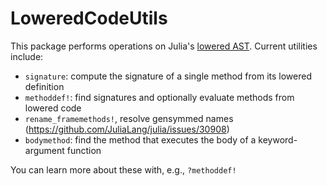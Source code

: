 # LoweredCodeUtils

This package performs operations on Julia's [lowered AST](https://docs.julialang.org/en/latest/devdocs/ast/).
Current utilities include:
- `signature`: compute the signature of a single method from its lowered definition
- `methoddef!`: find signatures and optionally evaluate methods from lowered code
- `rename_framemethods!`, resolve gensymmed names (https://github.com/JuliaLang/julia/issues/30908)
- `bodymethod`: find the method that executes the body of a keyword-argument function

You can learn more about these with, e.g., `?methoddef!`
